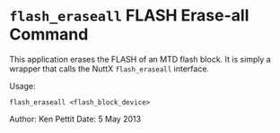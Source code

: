 # `flash_eraseall` FLASH Erase-all Command

This application erases the FLASH of an MTD flash block. It is simply a
wrapper that calls the NuttX `flash_eraseall` interface.

Usage:

    flash_eraseall <flash_block_device>

Author: Ken Pettit Date: 5 May 2013
